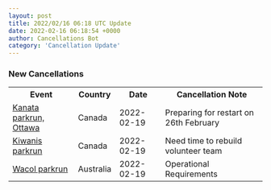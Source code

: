 ```yaml
---
layout: post
title: 2022/02/16 06:18 UTC Update
date: 2022-02-16 06:18:54 +0000
author: Cancellations Bot
category: 'Cancellation Update'
---
```


<h3>New Cancellations</h3>
<div class='hscrollable'>
<table style='width: 100%'>
    <tr>
        <th>Event</th>
        <th>Country</th>
        <th>Date</th>
        <th>Cancellation Note</th>
    </tr>
    <tr>
        <td><a href="https://www.parkrun.ca/kanata">Kanata parkrun, Ottawa</a></td>
        <td>Canada</td>
        <td>2022-02-19</td>
        <td>Preparing for restart on 26th February</td>
    </tr>
    <tr>
        <td><a href="https://www.parkrun.ca/kiwanis">Kiwanis parkrun</a></td>
        <td>Canada</td>
        <td>2022-02-19</td>
        <td>Need time to rebuild volunteer team</td>
    </tr>
    <tr>
        <td><a href="">Wacol parkrun</a></td>
        <td>Australia</td>
        <td>2022-02-19</td>
        <td>Operational Requirements</td>
    </tr>
</table>
</div>
